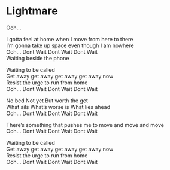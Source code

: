 # Lightmare

Ooh...

I gotta feel at home when I move from here to there  
I’m gonna take up space even though I am nowhere  
Ooh... Dont Wait Dont Wait Dont Wait  
Waiting beside the phone

Waiting to be called  
Get away get away get away get away now  
Resist the urge to run from home  
Ooh... Dont Wait Dont Wait Dont Wait

No bed Not yet But worth the get  
What ails What’s worse is What lies ahead  
Ooh... Dont Wait Dont Wait Dont Wait

There’s something that pushes me to move and move and move  
Ooh... Dont Wait Dont Wait Dont Wait

Waiting to be called  
Get away get away get away get away now  
Resist the urge to run from home  
Ooh... Dont Wait Dont Wait Dont Wait
